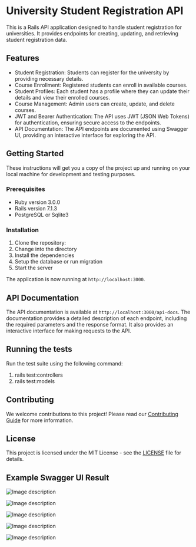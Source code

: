 
# University Student Registration API

This is a Rails API application designed to handle student registration for universities. It provides endpoints for creating, updating, and retrieving student registration data.

## Features

- Student Registration: Students can register for the university by providing necessary details.
- Course Enrollment: Registered students can enroll in available courses.
- Student Profiles: Each student has a profile where they can update their details and view their enrolled courses.
- Course Management: Admin users can create, update, and delete courses.
- JWT and Bearer Authentication: The API uses JWT (JSON Web Tokens) for authentication, ensuring secure access to the endpoints.
- API Documentation: The API endpoints are documented using Swagger UI, providing an interactive interface for exploring the API.

## Getting Started

These instructions will get you a copy of the project up and running on your local machine for development and testing purposes.

### Prerequisites

- Ruby version 3.0.0
- Rails version 7.1.3
- PostgreSQL or Sqlite3

### Installation

1. Clone the repository:
2. Change into the directory
3. Install the dependencies
4. Setup the database or run migration
6. Start the server

The application is now running at `http://localhost:3000`.

## API Documentation

The API documentation is available at `http://localhost:3000/api-docs`. The documentation provides a detailed description of each endpoint, including the required parameters and the response format. It also provides an interactive interface for making requests to the API.

## Running the tests

Run the test suite using the following command:

1. rails test:controllers
2. rails test:models

## Contributing

We welcome contributions to this project! Please read our [Contributing Guide](CONTRIBUTING.md) for more information.

## License

This project is licensed under the MIT License - see the [LICENSE](LICENSE) file for details.

## Example Swagger UI Result
![Image description](https://spacecodemiller.nyc3.cdn.digitaloceanspaces.com/asset-api-only/1.png)

![Image description](https://spacecodemiller.nyc3.cdn.digitaloceanspaces.com/asset-api-only/2.png)

![Image description](https://spacecodemiller.nyc3.cdn.digitaloceanspaces.com/asset-api-only/3.png)

![Image description](https://spacecodemiller.nyc3.cdn.digitaloceanspaces.com/asset-api-only/4.png)

![Image description](https://spacecodemiller.nyc3.cdn.digitaloceanspaces.com/asset-api-only/5.png)




